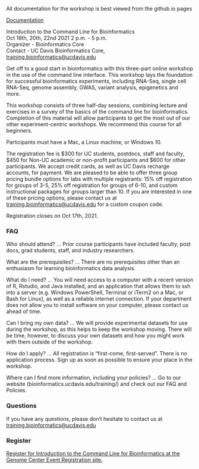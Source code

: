 All documentation for the workshop is best viewed from the github.io pages

[Documentation](https://ucdavis-bioinformatics-training.github.io/2021-Oct-Introduction-to-the-Command-Line-for-Bioinformatics/)

Introduction to the Command Line for Bioinformatics  
Oct 18th, 20th, 22nd 2021 2 p.m. - 5 p.m.  
Organizer - Bioinformatics Core  
Contact - UC Davis Bioinformatics Core, training.bioinformatics@ucdavis.edu

Get off to a good start in bioinformatics with this three-part online workshop in the use of the command line interface. This workshop lays the foundation for successful bioinformatics experiments, including RNA-Seq, single cell RNA-Seq, genome assembly, GWAS, variant analysis, epigenetics and more.

This workshop consists of three half-day sessions, combining lecture and exercises in a survey of the basics of the command line for bioinformatics. Completion of this material will allow participants to get the most out of our other experiment-centric workshops. We recommend this course for all beginners.

Participants must have a Mac, a Linux machine, or Windows 10.

The registration fee is $300 for UC students, postdocs, staff and faculty, $450 for Non-UC academic or non-profit participants and $600 for other participants. We accept credit cards, as well as UC Davis recharge accounts, for payment. We are pleased to be able to offer three group pricing bundle options for labs with multiple registrants: 15% off registration for groups of 3-5, 25% off registration for groups of 6-10, and custom instructional packages for groups larger than 10. If you are interested in one of these pricing options, please contact us at training.bioinformatics@ucdavis.edu for a custom coupon code.

Registration closes on Oct 17th, 2021.

### FAQ

Who should attend? … Prior course participants have included faculty, post docs, grad students, staff, and industry researchers.

What are the prerequisites? … There are no prerequisites other than an enthusiasm for learning bioinformatics data analysis.

What do I need? … You will need access to a computer with a recent version of R, Rstudio, and Java installed, and an application that allows them to ssh into a server (e.g. Windows PowerShell, Terminal or iTerm2 on a Mac, or Bash for Linux), as well as a reliable internet connection. If your department does not allow you to install software on your computer, please contact us ahead of time.

Can I bring my own data? … We will provide experimental datasets for use during the workshop, as this helps to keep the workshop moving. There will be time, however, to discuss your own datasets and how you might work with them outside of the workshop.

How do I apply? … All registration is “first-come, first-served”. There is no application process.  Sign up as soon as possible to ensure your place in the workshop.

Where can I find more information, including your policies?  ... Go to our website (bioinformatics.ucdavis.edu/training/) and check out our FAQ and Policies.

### Questions

If you have any questions, please don’t hesitate to contact us at training.bioinformatics@ucdavis.edu


### Register

[Register for Introduction to the Command Line for Bioinformatics at the Genome Center Event Registration site.](https://registration.genomecenter.ucdavis.edu/events/cli_oct_2021/)

